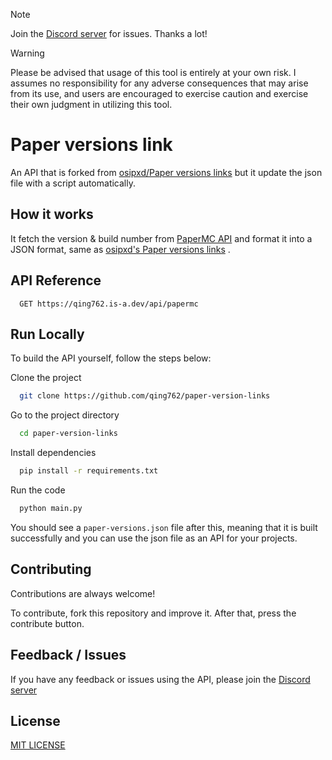 > [!NOTE]  
> Join the [Discord server](https://qing762.is-a.dev/discord) for issues. Thanks a lot!

> [!WARNING]
> Please be advised that usage of this tool is entirely at your own risk. I assumes no responsibility for any adverse consequences that may arise from its use, and users are encouraged to exercise caution and exercise their own judgment in utilizing this tool.

# Paper versions link

An API that is forked from [osipxd/Paper versions links](https://gist.github.com/osipxd/6119732e30059241c2192c4a8d2218d9) but it update the json file with a script automatically.

## How it works

It fetch the version & build number from [PaperMC API](https://api.papermc.io) and format it into a JSON format, same as [osipxd's Paper versions links](https://gist.github.com/osipxd/6119732e30059241c2192c4a8d2218d9) .


## API Reference

```http
  GET https://qing762.is-a.dev/api/papermc
```


## Run Locally

To build the API yourself, follow the steps below:

Clone the project

```bash
  git clone https://github.com/qing762/paper-version-links
```

Go to the project directory

```bash
  cd paper-version-links
```

Install dependencies

```bash
  pip install -r requirements.txt
```

Run the code 

```bash
  python main.py
```

You should see a `paper-versions.json` file after this, meaning that it is built successfully and you can use the json file as an API for your projects.



## Contributing

Contributions are always welcome!

To contribute, fork this repository and improve it. After that, press the contribute button.

## Feedback / Issues

If you have any feedback or issues using the API, please join the [Discord server](https://qing762.is-a.dev/discord)


## License

[MIT LICENSE](https://choosealicense.com/licenses/mit/)


